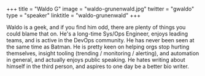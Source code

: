 +++
title = "Waldo G"
image = "waldo-grunenwald.jpg"
twitter = "gwaldo"
type = "speaker"
linktitle = "waldo-grunenwald"
+++

Waldo is a geek, and if you find him odd, there are plenty of things you could blame that on.  He's a long-time Sys/Ops Engineer, enjoys leading teams, and is active in the DevOps community.  He has never been seen at the same time as Batman.  He is pretty keen on helping orgs stop hurting themselves, insight tooling (trending / monitoring / alerting), and automation in general, and actually enjoys public speaking.  He hates writing about himself in the third person, and aspires to one day be a better bio writer.


